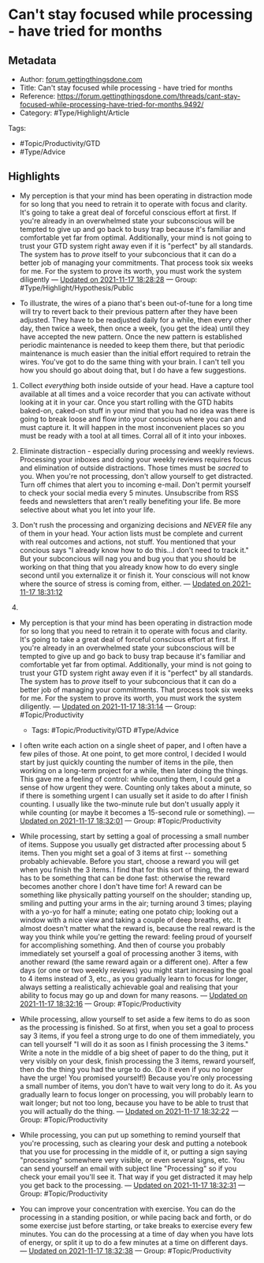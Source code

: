 # Can't stay focused while processing - have tried for months

## Metadata

* Author: [forum.gettingthingsdone.com]()
* Title: Can't stay focused while processing - have tried for months
* Reference: https://forum.gettingthingsdone.com/threads/cant-stay-focused-while-processing-have-tried-for-months.9492/
* Category: #Type/Highlight/Article

Tags: 

* \#Topic/Productivity/GTD 
* \#Type/Advice

## Highlights

* My perception is that your mind has been operating in distraction mode for so long that you need to retrain it to operate with focus and clarity.  It's going to take a great deal of forceful conscious effort at first.  If you're already in an overwhelmed state your subconscious will be tempted to give up and go back to busy trap because it's familiar and comfortable yet far from optimal. Additionally, your mind is not going to trust your GTD system right away even if it is "perfect" by all standards. The system has to *prove* itself to your subconcious that it can do a better job of managing your commitments. That process took six weeks for me.  For the system to prove its worth, you must work the system diligently — [Updated on 2021-11-17 18:28:28](https://hyp.is/EfVehEf-Eeyz7m96w1B1CQ/forum.gettingthingsdone.com/threads/cant-stay-focused-while-processing-have-tried-for-months.9492/)  — Group: #Type/Highlight/Hypothesis/Public

* To illustrate, the wires of a piano that's been out-of-tune for a long time will try to revert back to their previous pattern after they have been adjusted.  They have to be readjusted daily for a while, then every other day, then twice a week, then once a week, (you get the idea) until they have accepted the new pattern.  Once the new pattern is established periodic maintenance is needed to keep them there, but that periodic maintenance is much easier than the initial effort required to retrain the wires.  You've got to do the same thing with your brain.  I can't tell you how you should go about doing that, but I do have a few suggestions.

1. Collect *everything* both inside outside of your head.  Have a capture tool available at all times and a voice recorder that you can activate without looking at it in your car.  Once you start rolling with the GTD habits baked-on, caked-on stuff in your mind that you had no idea was there is going to break loose and flow into your conscious where you can and must capture it.  It will happen in the most inconvenient places so you must be ready with a tool at all times.  Corral all of it into your inboxes.

1. Eliminate distraction - especially during processing and weekly reviews.  Processing your inboxes and doing your weekly reviews requires focus and elimination of outside distractions.  Those times must be *sacred* to you.  When you're not processing, don't allow yourself to get distracted.  Turn off chimes that alert you to incoming e-mail.  Don't permit yourself to check your social media every 5 minutes.  Unsubscribe from RSS feeds and newsletters that aren't really benefiting your life.  Be more selective about what you let into your life.

1. Don't rush the processing and organizing decisions and *NEVER* file any of them in your head.  Your action lists must be complete and current with real outcomes and actions, not stuff.  You mentioned that your concious says "I already know how to do this...I don't need to track it."  But your subconcious will nag you and bug you that you should be working on that thing that you already know how to do every single second until you externalize it or finish it.  Your conscious will not know where the source of stress is coming from, either. — [Updated on 2021-11-17 18:31:12](https://hyp.is/TxOf9kf-EeynnEsif8E_bA/forum.gettingthingsdone.com/threads/cant-stay-focused-while-processing-have-tried-for-months.9492/)

1. 

* My perception is that your mind has been operating in distraction mode for so long that you need to retrain it to operate with focus and clarity.  It's going to take a great deal of forceful conscious effort at first.  If you're already in an overwhelmed state your subconscious will be tempted to give up and go back to busy trap because it's familiar and comfortable yet far from optimal. Additionally, your mind is not going to trust your GTD system right away even if it is "perfect" by all standards. The system has to *prove* itself to your subconcious that it can do a better job of managing your commitments. That process took six weeks for me.  For the system to prove its worth, you must work the system diligently. — [Updated on 2021-11-17 18:31:14](https://hyp.is/Qo7ZOkf-Eey8sssRc_By9Q/forum.gettingthingsdone.com/threads/cant-stay-focused-while-processing-have-tried-for-months.9492/)  — Group: #Topic/Productivity
  
  * Tags: #Topic/Productivity/GTD #Type/Advice 
* I often write each action on a single sheet of paper, and I often have a few
  piles of those.  At one point, to get more control, I decided I would start by
  just quickly counting the number of items in the pile, then working on a
  long-term project for a while, then later doing the things.  This gave me a
  feeling of control: while counting them, I could get a sense of how urgent
  they were.  Counting only takes about a minute, so if there is something
  urgent I can usually set it aside to do after I finish counting.  I usually like
  the two-minute rule but don't usually apply it while counting (or maybe it
  becomes a 15-second rule or something). — [Updated on 2021-11-17 18:32:01](https://hyp.is/kGDz0kf-EeynnR8RcmNesQ/forum.gettingthingsdone.com/threads/cant-stay-focused-while-processing-have-tried-for-months.9492/)  — Group: #Topic/Productivity

* While processing, start by setting a goal of processing a small number
  of items.  Suppose you usually get distracted after processing about 5
  items.  Then you might set a goal of 3 items at first -- something probably
  achievable.  Before you start, choose a reward you will get when you finish
  the 3 items.  I find that for this sort of thing, the reward has to be something
  that can be done fast: otherwise the reward becomes another chore I don't
  have time for!  A reward can be something like physically patting yourself
  on the shoulder;  standing up, smiling and putting your arms in the air;
  turning around 3 times; playing with a yo-yo for half a minute;  eating
  one potato chip; looking out a window with a nice view and taking a couple
  of deep breaths, etc.  It almost doesn't matter what the reward is, because
  the real reward is the way you think while you're getting the reward:
  feeling proud of yourself for accomplishing something.  And then of course
  you probably immediately set yourself a goal of processing another
  3 items, with another reward (the same reward again or a different one).
  After a few days (or one or two weekly reviews) you might start increasing
  the goal to 4 items instead of 3, etc., as you gradually learn to focus
  for longer, always setting a realistically achievable goal and realising
  that your ability to focus may go up and down for many reasons. — [Updated on 2021-11-17 18:32:16](https://hyp.is/mbOHYEf-Eeyw-9v7KQ6EEg/forum.gettingthingsdone.com/threads/cant-stay-focused-while-processing-have-tried-for-months.9492/)  — Group: #Topic/Productivity

* While processing, allow yourself to set aside a few items to do as soon
  as the processing is finished.  So at first, when you set a goal to process
  say 3 items, if you feel a strong urge to do one of them immediately, you
  can tell yourself "I will do it as soon as I finish processing the 3 items."
  Write a note in the middle of a big sheet of paper to do the thing, put it
  very visibly on your desk, finish processing the 3 items, reward yourself,
  then do the thing you had the urge to do.  (Do it even if you
  no longer have the urge! You promised yourself!) Because you're only processing
  a small number of items, you don't have to wait very long to do it.
  As you gradually learn to focus longer on processing, you will probably learn to
  wait longer; but not too long, because you have to be able to trust
  that you will actually do the thing. — [Updated on 2021-11-17 18:32:22](https://hyp.is/nSKUfEf-Eey_SluGLKBQ1g/forum.gettingthingsdone.com/threads/cant-stay-focused-while-processing-have-tried-for-months.9492/)  — Group: #Topic/Productivity

* While processing, you can put up something to remind yourself that
  you're processing, such as clearing your desk and putting a notebook
  that you use for processing in the middle of it, or putting a sign
  saying "processing" somewhere very visible, or even several
  signs, etc.  You can send yourself an email with subject
  line "Processing" so if you check your email you'll see it.  That way if you
  get distracted it may help you get back to the processing. — [Updated on 2021-11-17 18:32:31](https://hyp.is/olcUGEf-Eey_1WN7wn4xGw/forum.gettingthingsdone.com/threads/cant-stay-focused-while-processing-have-tried-for-months.9492/)  — Group: #Topic/Productivity

* You can improve your concentration with exercise.  You can do the
  processing in a standing position, or while pacing back and forth,
  or do some exercise just before starting, or take breaks to exercise
  every few minutes.  You can do the processing at a time of day
  when you have lots of energy, or split it up to do a few minutes
  at a time on different days. — [Updated on 2021-11-17 18:32:38](https://hyp.is/psyP5kf-Eey_1l9W71Uvzg/forum.gettingthingsdone.com/threads/cant-stay-focused-while-processing-have-tried-for-months.9492/)  — Group: #Topic/Productivity
